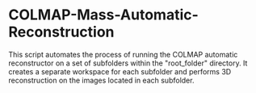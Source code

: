 # COLMAP-Mass-Automatic-Reconstruction
This script automates the process of running the COLMAP automatic reconstructor on a set of subfolders within the "root_folder" directory. It creates a separate workspace for each subfolder and performs 3D reconstruction on the images located in each subfolder.
